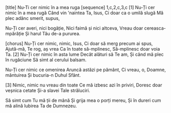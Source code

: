 [title] Nu-Ti cer nimic în a mea ruga
[sequence] 1,c,2,c,3,c
[1]
Nu-Ți cer nimic în a mea rugă
Când vin 'naintea Ta, Isus,
Ci doar ca o umilă slugă
Mă plec adânc smerit, supus,

Nu-Ți cer averi, nici bogăție,
Nici faimă și nici altceva,
Vreau doar cereasca-mpărăție
Și harul Tău de-a pururea.

[chorus]
Nu-Ți cer nimic, nimic, Isus,
Ci doar să merg precum ai spus,
Ajută-mă, Te rog, aș vrea
Ca în toate să-mplinesc,
Să-mplinesc doar voia Ta.
[2]
Nu-Ți cer nimic în asta lume
Decât alături să Te am,
Și când mă plec în rugăciune
Să simt al cerului balsam.

Nu-Ți cer nimic ce omenirea
Aruncă astăzi pe pământ,
Ci vreau, o, Doamne, mântuirea
Și bucuria-n Duhul Sfânt.

[3]
Nimic, nimic nu vreau din toate
Ce mă izbesc azi în priviri,
Doresc doar veșnica cetate
Și-a slavei Tale străluciri.

Să simt cum Tu mă ții de mână
Și grija mea o porți mereu,
Și în dureri cum mă alină
Iubirea Ta de Dumnezeu.

